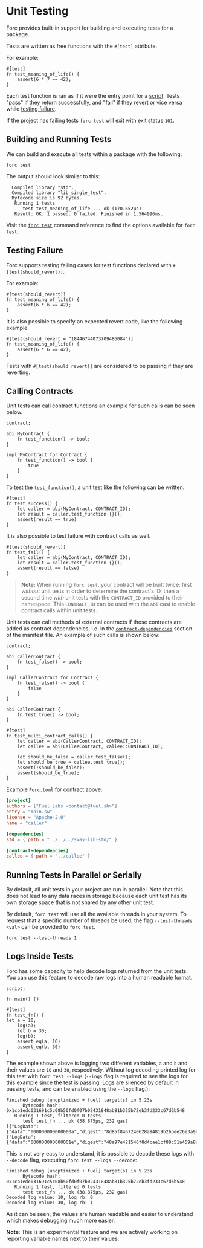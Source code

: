 # Unit Testing

<!-- This section should explain unit testing in Sway -->
<!-- unit_test:example:start -->
Forc provides built-in support for building and executing tests for a package.

Tests are written as free functions with the `#[test]` attribute.
<!-- unit_test:example:end -->

For example:

```sway
#[test]
fn test_meaning_of_life() {
    assert(6 * 7 == 42);
}
```

Each test function is ran as if it were the entry point for a
[script](../sway-program-types/scripts.md). Tests "pass" if they return
successfully, and "fail" if they revert or vice versa while [testing failure](#testing-failure).

If the project has failing tests `forc test` will exit with exit status `101`.

## Building and Running Tests

We can build and execute all tests within a package with the following:

```console
forc test
```

The output should look similar to this:

```console
  Compiled library "std".
  Compiled library "lib_single_test".
  Bytecode size is 92 bytes.
   Running 1 tests
      test test_meaning_of_life ... ok (170.652µs)
   Result: OK. 1 passed. 0 failed. Finished in 1.564996ms.
```

Visit the [`forc test`](../forc/commands/forc_test.md) command reference to find
the options available for `forc test`.

## Testing Failure

<!-- This section should explain support for failing unit tests in Sway -->
<!-- unit_test_fail:example:start -->
Forc supports testing failing cases for test functions declared with `#[test(should_revert)]`.
<!-- unit_test_fail:example:end -->

For example:

```sway
#[test(should_revert)]
fn test_meaning_of_life() {
    assert(6 * 6 == 42);
}
```

It is also possible to specify an expected revert code, like the following example.

```sway
#[test(should_revert = "18446744073709486084")]
fn test_meaning_of_life() {
    assert(6 * 6 == 42);
}
```

Tests with `#[test(should_revert)]` are considered to be passing if they are reverting.

## Calling Contracts

Unit tests can call contract functions an example for such calls can be seen below.

```sway
contract;

abi MyContract {
    fn test_function() -> bool;
}

impl MyContract for Contract {
    fn test_function() -> bool {
        true
    }
}
```

To test the `test_function()`, a unit test like the following can be written.

```sway
#[test]
fn test_success() {
    let caller = abi(MyContract, CONTRACT_ID);
    let result = caller.test_function {}();
    assert(result == true)
}
```

It is also possible to test failure with contract calls as well.

```sway
#[test(should_revert)]
fn test_fail() {
    let caller = abi(MyContract, CONTRACT_ID);
    let result = caller.test_function {}();
    assert(result == false)
}
```

<!-- This section should explain how the `CONTRACT_ID` variable works in Sway unit tests -->
<!-- contract_id:example:start -->
> **Note:** When running `forc test`, your contract will be built twice: first *without* unit tests in order to determine the contract's ID, then a second time *with* unit tests with the `CONTRACT_ID` provided to their namespace. This `CONTRACT_ID` can be used with the `abi` cast to enable contract calls within unit tests.
<!-- contract_id:example:end -->

Unit tests can call methods of external contracts if those contracts are added as contract dependencies, i.e. in the [`contract-dependencies`](../forc/manifest_reference.md#the-contract-dependencies-section) section of the manifest file. An example of such calls is shown below:

```sway
contract;

abi CallerContract {
    fn test_false() -> bool;
}

impl CallerContract for Contract {
    fn test_false() -> bool {
        false
    }
}

abi CalleeContract {
    fn test_true() -> bool;
}

#[test]
fn test_multi_contract_calls() {
    let caller = abi(CallerContract, CONTRACT_ID);
    let callee = abi(CalleeContract, callee::CONTRACT_ID);

    let should_be_false = caller.test_false();
    let should_be_true = callee.test_true();
    assert(!should_be_false);
    assert(should_be_true);
}

```

Example `Forc.toml` for contract above:

```toml
[project]
authors = ["Fuel Labs <contact@fuel.sh>"]
entry = "main.sw"
license = "Apache-2.0"
name = "caller"

[dependencies]
std = { path = "../../../sway-lib-std/" }

[contract-dependencies]
callee = { path = "../callee" }

```

## Running Tests in Parallel or Serially

<!-- This section should explain how unit tests do not share storage -->
<!-- storage:example:start -->
By default, all unit tests in your project are run in parallel. Note that this does not lead to any data races in storage because each unit test has its own storage space that is not shared by any other unit test.
<!-- storage:example:end -->

By default, `forc test` will use all the available threads in your system. To request that a specific number of threads be used, the flag `--test-threads <val>` can be provided to `forc test`.

```console
forc test --test-threads 1
```

## Logs Inside Tests

<!-- This section should explain how log decoding works with Sway unit tests -->
<!-- unit_test_log::example::start -->
Forc has some capacity to help decode logs returned from the unit tests. You can use this feature to decode raw logs into a human readable format.

```sway
script;

fn main() {}

#[test]
fn test_fn() {
let a = 10;
    log(a);
    let b = 30;
    log(b);
    assert_eq(a, 10)
    assert_eq(b, 30)
}
```

The example shown above is logging two different variables, `a` and `b` and their values are `10` and `30`, respectively. Without log decoding printed log for this test with `forc test --logs` (`--logs` flag is required to see the logs for this example since the test is passing. Logs are silenced by default in passing tests, and can be enabled using the `--logs` flag.):

```console
Finished debug [unoptimized + fuel] target(s) in 5.23s
      Bytecode hash: 0x1cb1edc031691c5c08b50fd0f07b02431848ab81b325b72eb3fd233c67d6b548
   Running 1 test, filtered 0 tests
      test test_fn ... ok (38.875µs, 232 gas)
[{"LogData":{"data":"000000000000000a","digest":"8d85f8467240628a94819b26bee26e3a9b2804334c63482deacec8d64ab4e1e7","id":"0000000000000000000000000000000000000000000000000000000000000000","is":10368,"len":8,"pc":11032,"ptr":67107840,"ra":0,"rb":0}},{"LogData":{"data":"000000000000001e","digest":"48a97e421546f8d4cae1cf88c51a459a8c10a88442eed63643dd263cef880c1c","id":"0000000000000000000000000000000000000000000000000000000000000000","is":10368,"len":8,"pc":11516,"ptr":67106816,"ra":0,"rb":1}}]
```

This is not very easy to understand, it is possible to decode these logs with `--decode` flag, executing `forc test --logs --decode`:

```console
Finished debug [unoptimized + fuel] target(s) in 5.23s
      Bytecode hash: 0x1cb1edc031691c5c08b50fd0f07b02431848ab81b325b72eb3fd233c67d6b548
   Running 1 test, filtered 0 tests
      test test_fn ... ok (38.875µs, 232 gas)
Decoded log value: 10, log rb: 0
Decoded log value: 30, log rb: 1
```

As it can be seen, the values are human readable and easier to understand which makes debugging much more easier.

**Note**: This is an experimental feature and we are actively working on reporting variable names next to their values.
<!-- unit_test_log::example::end -->
